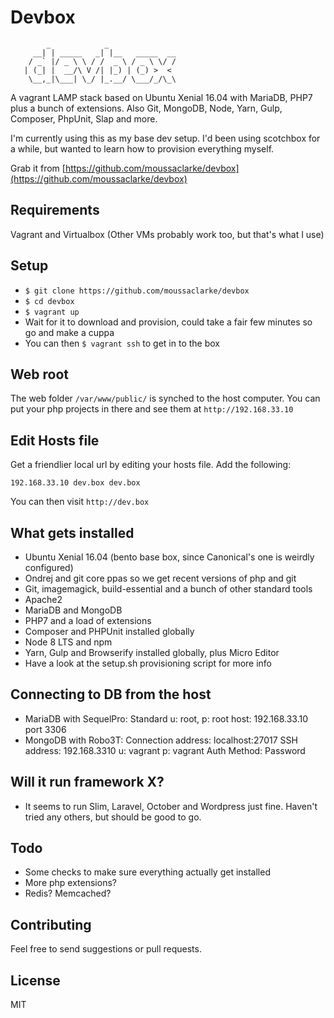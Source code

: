 # Devbox
```
        _            _               
     __| | _____   _| |__   _____  __
    / _` |/ _ \ \ / /  _ \ / _ \ \/ /
   | (_| |  __/\ V /| |_) | (_) >  < 
    \__,_|\___| \_/ |_.__/ \___/_/\_\
```
A vagrant LAMP stack based on Ubuntu Xenial 16.04 with MariaDB, PHP7 plus a bunch of extensions. Also Git, MongoDB, Node, Yarn, Gulp, Composer, PhpUnit, Slap and more.

I'm currently using this as my base dev setup. I'd been using scotchbox for a while, but wanted to learn how to provision everything myself.

Grab it from [https://github.com/moussaclarke/devbox](https://github.com/moussaclarke/devbox)

## Requirements
Vagrant and Virtualbox (Other VMs probably work too, but that's what I use)

## Setup
* `$ git clone https://github.com/moussaclarke/devbox`
* `$ cd devbox`
* `$ vagrant up`
* Wait for it to download and provision, could take a fair few minutes so go and make a cuppa
* You can then `$ vagrant ssh` to get in to the box

## Web root
The web folder `/var/www/public/` is synched to the host computer. You can put your php projects in there and see them at `http://192.168.33.10`

## Edit Hosts file
Get a friendlier local url by editing your hosts file. Add the following:

`192.168.33.10 dev.box dev.box`

You can then visit `http://dev.box`

## What gets installed
* Ubuntu Xenial 16.04 (bento base box, since Canonical's one is weirdly configured)
* Ondrej and git core ppas so we get recent versions of php and git
* Git, imagemagick, build-essential and a bunch of other standard tools
* Apache2
* MariaDB and MongoDB
* PHP7 and a load of extensions
* Composer and PHPUnit installed globally
* Node 8 LTS and npm
* Yarn, Gulp and Browserify installed globally, plus Micro Editor
* Have a look at the setup.sh provisioning script for more info

## Connecting to DB from the host
* MariaDB with SequelPro: Standard u: root, p: root host: 192.168.33.10 port 3306
* MongoDB with Robo3T: Connection address: localhost:27017 SSH address: 192.168.3310 u: vagrant p: vagrant Auth Method: Password

## Will it run framework X?
* It seems to run Slim, Laravel, October and Wordpress just fine. Haven't tried any others, but should be good to go.

## Todo
* Some checks to make sure everything actually get installed
* More php extensions?
* Redis? Memcached?

## Contributing
Feel free to send suggestions or pull requests.

## License
MIT


